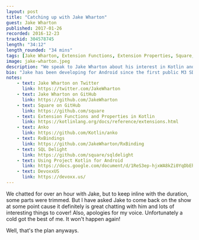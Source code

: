 ```yaml
---
layout: post
title: "Catching up with Jake Wharton"
guest: Jake Wharton
published: 2017-01-26
recorded: 2016-12-23
trackid: 304578745
length: "34:12" 
length_rounded: "34 mins" 
tags: [Jake Wharton, Extension Functions, Extension Properties, Square, Android]
image: jake-wharton.jpeg
description: "We speak to Jake Wharton about his interest in Kotlin and the adoption process at Square. We cover one of Jake's favourite features which are extension functions and properties and how RxBinding creates these by parsing Java source code."
bio: "Jake has been developing for Android since the first public M3 SDK preview. He focuses on writing small, modular, well-tested libraries and tools to solve some of the ubiquitous problems which developers face. He enjoys learning tools and libraries from other, emerging languages and applying their knowledge and techniques to advance Android and Java development and tooling."
notes: 
    - text: Jake Wharton on Twitter
      link: https://twitter.com/JakeWharton
    - text: Jake Wharton on GitHub
      link: https://github.com/JakeWharton
    - text: Square on GitHub 
      link: https://github.com/square
    - text: Extension Functions and Properties in Kotlin
      link: https://kotlinlang.org/docs/reference/extensions.html
    - text: Anko
      link: https://github.com/Kotlin/anko
    - text: RxBindings
      link: https://github.com/JakeWharton/RxBinding
    - text: SQL Delight
      link: https://github.com/square/sqldelight
    - text: Using Project Kotlin for Android
      link: https://docs.google.com/document/d/1ReS3ep-hjxWA8kZi0YqDbEhCqTt29hG8P44aA9W0DM8/edit
    - text: DevoxxUS
      link: https://devoxx.us/
---
```


We chatted for over an hour with Jake, but to keep inline with the duration, some parts were trimmed. But I have asked Jake to come back on the show at some point cause it definitely is great chatting with him and lots of interesting things to cover!
Also, apologies for my voice. Unfortunately a cold got the best of me. It won't happen again!

Well, that's the plan anyways. 



